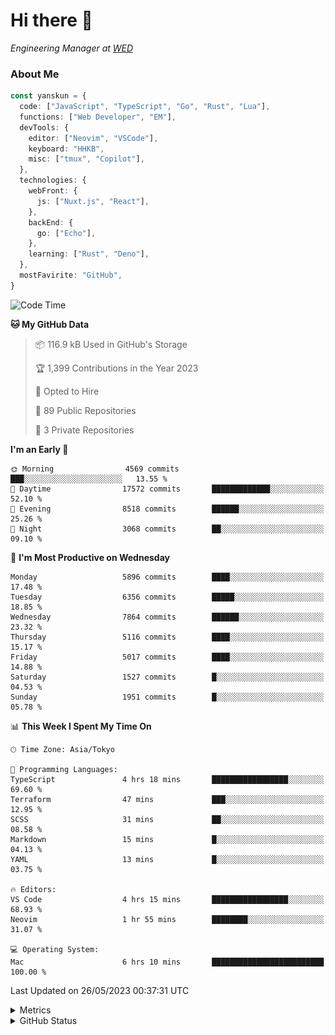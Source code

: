 # Hi there&nbsp;:wave:

<!-- ![Alt text](https://spotify-recently-played-readme.vercel.app/api?user=31kynbuubkiu3r4qh4hjuaglhfay) -->

_Engineering Manager at [WED](https://github.com/wedinc)_

### About Me

```ts
const yanskun = {
  code: ["JavaScript", "TypeScript", "Go", "Rust", "Lua"],
  functions: ["Web Developer", "EM"],
  devTools: {
    editor: ["Neovim", "VSCode"],
    keyboard: "HHKB",
    misc: ["tmux", "Copilot"],
  },
  technologies: {
    webFront: {
      js: ["Nuxt.js", "React"],
    },
    backEnd: {
      go: ["Echo"],
    },
    learning: ["Rust", "Deno"],
  },
  mostFavirite: "GitHub",
}
```

<!--START_SECTION:waka-->
![Code Time](http://img.shields.io/badge/Code%20Time-312%20hrs%208%20mins-blue)

**🐱 My GitHub Data** 

> 📦 116.9 kB Used in GitHub's Storage 
 > 
> 🏆 1,399 Contributions in the Year 2023
 > 
> 💼 Opted to Hire
 > 
> 📜 89 Public Repositories 
 > 
> 🔑 3 Private Repositories 
 > 
**I'm an Early 🐤** 

```text
🌞 Morning                4569 commits        ███░░░░░░░░░░░░░░░░░░░░░░   13.55 % 
🌆 Daytime                17572 commits       █████████████░░░░░░░░░░░░   52.10 % 
🌃 Evening                8518 commits        ██████░░░░░░░░░░░░░░░░░░░   25.26 % 
🌙 Night                  3068 commits        ██░░░░░░░░░░░░░░░░░░░░░░░   09.10 % 
```
📅 **I'm Most Productive on Wednesday** 

```text
Monday                   5896 commits        ████░░░░░░░░░░░░░░░░░░░░░   17.48 % 
Tuesday                  6356 commits        █████░░░░░░░░░░░░░░░░░░░░   18.85 % 
Wednesday                7864 commits        ██████░░░░░░░░░░░░░░░░░░░   23.32 % 
Thursday                 5116 commits        ████░░░░░░░░░░░░░░░░░░░░░   15.17 % 
Friday                   5017 commits        ████░░░░░░░░░░░░░░░░░░░░░   14.88 % 
Saturday                 1527 commits        █░░░░░░░░░░░░░░░░░░░░░░░░   04.53 % 
Sunday                   1951 commits        █░░░░░░░░░░░░░░░░░░░░░░░░   05.78 % 
```


📊 **This Week I Spent My Time On** 

```text
🕑︎ Time Zone: Asia/Tokyo

💬 Programming Languages: 
TypeScript               4 hrs 18 mins       █████████████████░░░░░░░░   69.60 % 
Terraform                47 mins             ███░░░░░░░░░░░░░░░░░░░░░░   12.95 % 
SCSS                     31 mins             ██░░░░░░░░░░░░░░░░░░░░░░░   08.58 % 
Markdown                 15 mins             █░░░░░░░░░░░░░░░░░░░░░░░░   04.13 % 
YAML                     13 mins             █░░░░░░░░░░░░░░░░░░░░░░░░   03.75 % 

🔥 Editors: 
VS Code                  4 hrs 15 mins       █████████████████░░░░░░░░   68.93 % 
Neovim                   1 hr 55 mins        ████████░░░░░░░░░░░░░░░░░   31.07 % 

💻 Operating System: 
Mac                      6 hrs 10 mins       █████████████████████████   100.00 % 
```


 Last Updated on 26/05/2023 00:37:31 UTC
<!--END_SECTION:waka-->

<details>
  <summary>Metrics</summary>
  <img src="https://github.com/yanskun/yanskun/blob/main/github-metrics.svg" alt="Metrics">
</details>

<details>
  <summary>GitHub Status</summary>
  <picture>
    <source media="(prefers-color-scheme: dark)" srcset="https://raw.githubusercontent.com/yanskun/yanskun/master/profile-summary-card-output/nord_dark/0-profile-details.svg">
   <img src="https://raw.githubusercontent.com/yanskun/yanskun/master/profile-summary-card-output/default/0-profile-details.svg">
  </picture>
  <br>
  <picture>
    <source media="(prefers-color-scheme: dark)" srcset="https://raw.githubusercontent.com/yanskun/yanskun/master/profile-summary-card-output/nord_dark/1-repos-per-language.svg">
   <img src="https://raw.githubusercontent.com/yanskun/yanskun/master/profile-summary-card-output/default/1-repos-per-language.svg">
  </picture>
  <picture>
    <source media="(prefers-color-scheme: dark)" srcset="https://raw.githubusercontent.com/yanskun/yanskun/master/profile-summary-card-output/nord_dark/2-most-commit-language.svg">
   <img src="https://raw.githubusercontent.com/yanskun/yanskun/master/profile-summary-card-output/default/2-most-commit-language.svg">
  </picture>
  <br>
  <picture>
    <source media="(prefers-color-scheme: dark)" srcset="https://raw.githubusercontent.com/yanskun/yanskun/master/profile-summary-card-output/nord_dark/3-stats.svg">
   <img src="https://raw.githubusercontent.com/yanskun/yanskun/master/profile-summary-card-output/default/3-stats.svg">
  </picture>
  <picture>
    <source media="(prefers-color-scheme: dark)" srcset="https://raw.githubusercontent.com/yanskun/yanskun/master/profile-summary-card-output/nord_dark/4-productive-time.svg">
   <img src="https://raw.githubusercontent.com/yanskun/yanskun/master/profile-summary-card-output/default/4-productive-time.svg">
  </picture>
</details>
